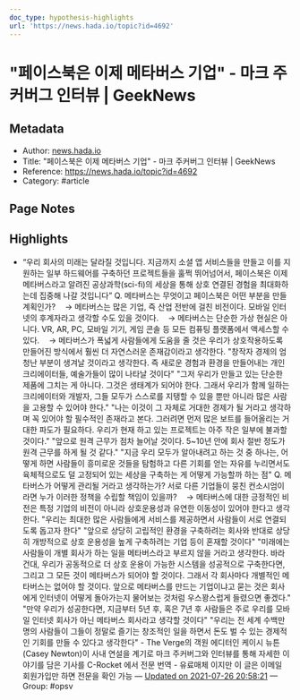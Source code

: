 ```yaml
---
doc_type: hypothesis-highlights
url: 'https://news.hada.io/topic?id=4692'
---
```


# "페이스북은 이제 메타버스 기업" - 마크 주커버그 인터뷰 | GeekNews

## Metadata
- Author: [news.hada.io]()
- Title: "페이스북은 이제 메타버스 기업" - 마크 주커버그 인터뷰 | GeekNews
- Reference: https://news.hada.io/topic?id=4692
- Category: #article

## Page Notes
## Highlights
- “우리 회사의 미래는 달라질 것입니다. 지금까지 소셜 앱 서비스들을 만들고 이를 지원하는 일부 하드웨어를 구축하던 프로젝트들을 훌쩍 뛰어넘어서, 페이스북은 이제 메타버스라고 알려진 공상과학(sci-fi)의 세상을 통해 상호 연결된 경험을 최대화하는데 집중해 나갈 것입니다” Q. 메타버스는 무엇이고 페이스북은 어떤 부분을 만들 계획인가? ㅤ→ 메타버스는 많은 기업, 즉 산업 전반에 걸친 비전이다. 모바일 인터넷의 후계자라고 생각할 수도 있을 것이다. ㅤ→ 메타버스는 단순한 가상 현실은 아니다. VR, AR, PC, 모바일 기기, 게임 콘솔 등 모든 컴퓨팅 플랫폼에서 액세스할 수 있다. ㅤ→ 메타버스가 폭넓게 사람들에게 도움을 줄 것은 우리가 상호작용하도록 만들어진 방식에서 훨씬 더 자연스러운 존재감이라고 생각한다. "창작자 경제의 엄청난 부분이 생겨날 것이라고 생각한다. 즉 새로운 경험과 환경을 만들어내는 개인 크리에이터들, 예술가들이 많이 나타날 것이다" "그저 우리가 만들고 있는 단순한 제품에 그치는 게 아니다. 그것은 생태계가 되어야 한다. 그래서 우리가 함께 일하는 크리에이터와 개발자, 그들 모두가 스스로를 지탱할 수 있을 뿐만 아니라 많은 사람을 고용할 수 있어야 한다." "나는 이것이 그 자체로 거대한 경제가 될 거라고 생각하며 꼭 있어야 할 필수적인 존재라고 본다. 그러려면 먼저 많은 보트를 들어올리는 거대한 파도가 필요하다. 우리가 현재 하고 있는 프로젝트는 아주 작은 일부에 불과할 것이다." "앞으로 원격 근무가 점차 늘어날 것이다. 5~10년 안에 회사 절반 정도가 원격 근무를 하게 될 것 같다." "지금 우리 모두가 알아내려고 하는 것 중 하나는, 어떻게 하면 사람들이 흥미로운 것들을 탐험하고 다른 기회를 얻는 자유를 누리면서도 육체적으로도 덜 고정되어 있는 세상을 구축하는 게 어떻게 가능할까 하는 점" Q. 메타버스가 어떻게 관리될 거라고 생각하는가? 서로 다른 기업들이 뭉친 컨소시엄이라면 누가 이러한 정책을 수립할 책임이 있을까? ㅤ→ 메타버스에 대한 긍정적인 비전은 특정 기업의 비전이 아니라 상호운용성과 유연한 이동성이 있어야 한다고 생각한다. "우리는 최대한 많은 사람들에게 서비스를 제공하면서 사람들이 서로 연결되도록 돕고자 한다" "앞으로 상당히 고립적인 환경을 구축하려는 회사와 반대로 상당히 개방적으로 상호 운용성을 높게 구축하려는 기업 등이 혼재할 것이다" "미래에는 사람들이 개별 회사가 하는 일을 메타버스라고 부르지 않을 거라고 생각한다. 바라건대, 우리가 공동적으로 더 상호 운용이 가능한 시스템을 성공적으로 구축한다면, 그리고 그 모든 것이 메타버스가 되어야 할 것이다. 그래서 각 회사마다 개별적인 메타버스는 없어야 할 것이다. 앞으로 메타버스를 만드는 기업이냐고 묻는 것은 회사에게 인터넷이 어떻게 돌아가는지 물어보는 것처럼 우스꽝스럽게 들렸으면 좋겠다." "만약 우리가 성공한다면, 지금부터 5년 후, 혹은 7년 후 사람들은 주로 우리를 모바일 인터넷 회사가 아닌 메타버스 회사라고 생각할 것이다" "우리는 전 세계 수백만 명의 사람들이 그들이 정말로 즐기는 창조적인 일을 하면서 돈도 벌 수 있는 경제적인 기회를 만들 수 있다고 생각한다" - The Verge의 객원 에디터인 케이시 뉴튼(Casey Newton)이 사내 연설을 계기로 마크 주커버그와 인터뷰를 통해 자세한 이야기를 담은 기사를 C-Rocket 에서 전문 번역 - 유료매체 이지만 이 글은 이메일 회원가입만 하면 전문을 확인 가능 — [Updated on 2021-07-26 20:58:21](https://hyp.is/xgmyvO4IEeu_AZfJM3WvIw/news.hada.io/topic?id=4692) — Group: #opsv



